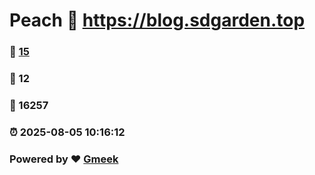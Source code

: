 # Peach :link: https://blog.sdgarden.top 
### :page_facing_up: [15](https://blog.sdgarden.top/tag.html) 
### :speech_balloon: 12 
### :hibiscus: 16257 
### :alarm_clock: 2025-08-05 10:16:12 
### Powered by :heart: [Gmeek](https://github.com/Meekdai/Gmeek)
